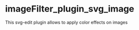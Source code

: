 imageFilter_plugin_svg_image
============================

This svg-edit plugin allows to apply color effects on images
